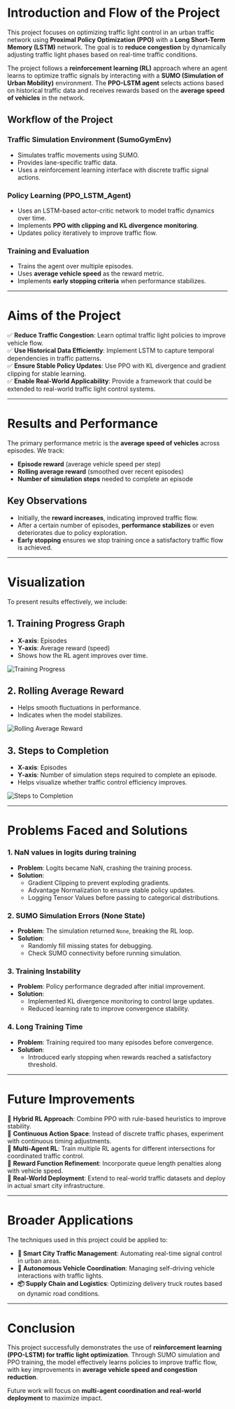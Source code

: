 # Introduction and Flow of the Project

This project focuses on optimizing traffic light control in an urban traffic network using **Proximal Policy Optimization (PPO)** with a **Long Short-Term Memory (LSTM)** network. The goal is to **reduce congestion** by dynamically adjusting traffic light phases based on real-time traffic conditions.

The project follows a **reinforcement learning (RL)** approach where an agent learns to optimize traffic signals by interacting with a **SUMO (Simulation of Urban Mobility)** environment. The **PPO-LSTM agent** selects actions based on historical traffic data and receives rewards based on the **average speed of vehicles** in the network.

## Workflow of the Project

### **Traffic Simulation Environment (SumoGymEnv)**
- Simulates traffic movements using SUMO.
- Provides lane-specific traffic data.
- Uses a reinforcement learning interface with discrete traffic signal actions.

### **Policy Learning (PPO_LSTM_Agent)**
- Uses an LSTM-based actor-critic network to model traffic dynamics over time.
- Implements **PPO with clipping and KL divergence monitoring**.
- Updates policy iteratively to improve traffic flow.

### **Training and Evaluation**
- Trains the agent over multiple episodes.
- Uses **average vehicle speed** as the reward metric.
- Implements **early stopping criteria** when performance stabilizes.

---

# Aims of the Project

✅ **Reduce Traffic Congestion**: Learn optimal traffic light policies to improve vehicle flow.  
✅ **Use Historical Data Efficiently**: Implement LSTM to capture temporal dependencies in traffic patterns.  
✅ **Ensure Stable Policy Updates**: Use PPO with KL divergence and gradient clipping for stable learning.  
✅ **Enable Real-World Applicability**: Provide a framework that could be extended to real-world traffic light control systems.  

---

# Results and Performance

The primary performance metric is the **average speed of vehicles** across episodes. We track:

- **Episode reward** (average vehicle speed per step)
- **Rolling average reward** (smoothed over recent episodes)
- **Number of simulation steps** needed to complete an episode

## Key Observations
- Initially, the **reward increases**, indicating improved traffic flow.
- After a certain number of episodes, **performance stabilizes** or even deteriorates due to policy exploration.
- **Early stopping** ensures we stop training once a satisfactory traffic flow is achieved.

---

# Visualization

To present results effectively, we include:

## **1. Training Progress Graph**
- **X-axis**: Episodes  
- **Y-axis**: Average reward (speed)  
- Shows how the RL agent improves over time.

![Training Progress](images/training_progress.png)

## **2. Rolling Average Reward**
- Helps smooth fluctuations in performance.
- Indicates when the model stabilizes.

![Rolling Average Reward](images/rolling_avg_reward.png)

## **3. Steps to Completion**
- **X-axis**: Episodes  
- **Y-axis**: Number of simulation steps required to complete an episode.  
- Helps visualize whether traffic control efficiency improves.

![Steps to Completion](images/steps_to_completion.png)

---

# Problems Faced and Solutions

### **1. NaN values in logits during training**
- **Problem**: Logits became NaN, crashing the training process.  
- **Solution**:
  - Gradient Clipping to prevent exploding gradients.
  - Advantage Normalization to ensure stable policy updates.
  - Logging Tensor Values before passing to categorical distributions.

### **2. SUMO Simulation Errors (None State)**
- **Problem**: The simulation returned `None`, breaking the RL loop.  
- **Solution**:
  - Randomly fill missing states for debugging.
  - Check SUMO connectivity before running simulation.

### **3. Training Instability**
- **Problem**: Policy performance degraded after initial improvement.  
- **Solution**:
  - Implemented KL divergence monitoring to control large updates.
  - Reduced learning rate to improve convergence stability.

### **4. Long Training Time**
- **Problem**: Training required too many episodes before convergence.  
- **Solution**:
  - Introduced early stopping when rewards reached a satisfactory threshold.

---

# Future Improvements

🔹 **Hybrid RL Approach**: Combine PPO with rule-based heuristics to improve stability.  
🔹 **Continuous Action Space**: Instead of discrete traffic phases, experiment with continuous timing adjustments.  
🔹 **Multi-Agent RL**: Train multiple RL agents for different intersections for coordinated traffic control.  
🔹 **Reward Function Refinement**: Incorporate queue length penalties along with vehicle speed.  
🔹 **Real-World Deployment**: Extend to real-world traffic datasets and deploy in actual smart city infrastructure.  

---

# Broader Applications

The techniques used in this project could be applied to:

- **🚦 Smart City Traffic Management**: Automating real-time signal control in urban areas.
- **🚗 Autonomous Vehicle Coordination**: Managing self-driving vehicle interactions with traffic lights.
- **📦 Supply Chain and Logistics**: Optimizing delivery truck routes based on dynamic road conditions.

---

# Conclusion

This project successfully demonstrates the use of **reinforcement learning (PPO-LSTM) for traffic light optimization**. Through SUMO simulation and PPO training, the model effectively learns policies to improve traffic flow, with key improvements in **average vehicle speed and congestion reduction**.

Future work will focus on **multi-agent coordination and real-world deployment** to maximize impact.
